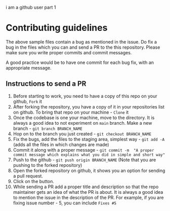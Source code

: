 i am a github user part 1



# Contributing guidelines

The above sample files contain a bug as mentioned in the issue. Do fix a bug in the files which you can and send a PR to the this repository. Please make sure you write proper commits and commit messages.

A good practice would be to have one commit for each bug fix, with an appropriate message.

## Instructions to send a PR

1. Before starting to work, you need to have a copy of this repo on your github, `Fork` it
2. After forking the repository, you have a copy of it in your repositories list on github. To bring that repo on your machine - `Clone` it
3. Once the codebase is one your machine, move to the directory. It is always a good idea to not experiment on `main` branch. Make a new branch - `git branch BRANCH_NAME`
4. Hop on to the branch you just created - `git checkout BRANCH_NAME`
5. Fix the bugs, add the files to the staging area, simplest way - `git add -A` (adds all the files in which changes are made)
6. Commit it along with a proper message - `git commit -m  "A proper commit message which explains what you did in simple and short way"`
7. Push to the github - `git push origin BRANCH_NAME` (Note that you are pushing to the forked repository)
8. Open the forked repository on github, it shows you an option for sending a pull request.
9. Click on the button.
10. While sending a PR add a proper title and description so that the repo maintainer gets an idea of what the PR is about. It is always a good idea to mention the issue in the description of the PR. For example, if you are fixing issue number - 5, you can include `Fixes #5`
